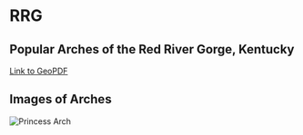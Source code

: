 # RRG
## Popular Arches of the Red River Gorge, Kentucky 

[Link to GeoPDF](basemap/rrg.pdf)

## Images of Arches 

![Princess Arch](https://toredrivergorge.files.wordpress.com/2011/03/princess-arch-3.jpg)


